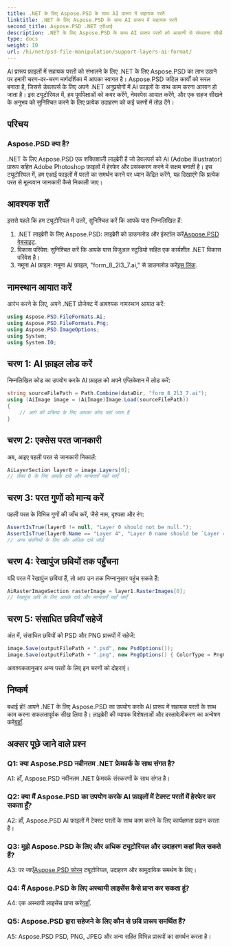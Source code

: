 ```yaml
---
title: .NET के लिए Aspose.PSD के साथ AI प्रारूप में सहायक परतें
linktitle: .NET के लिए Aspose.PSD के साथ AI प्रारूप में सहायक परतें
second_title: Aspose.PSD .NET एपीआई
description: .NET के लिए Aspose.PSD के साथ AI प्रारूप परतों को आसानी से संभालना सीखें। निर्बाध एकीकरण और हेरफेर के लिए हमारी चरण-दर-चरण मार्गदर्शिका का पालन करें।
type: docs
weight: 10
url: /hi/net/psd-file-manipulation/support-layers-ai-format/
---
```

AI प्रारूप फ़ाइलों में सहायक परतों को संभालने के लिए .NET के लिए Aspose.PSD का लाभ उठाने पर हमारी चरण-दर-चरण मार्गदर्शिका में आपका स्वागत है। Aspose.PSD जटिल कार्यों को सरल बनाता है, जिससे डेवलपर्स के लिए अपने .NET अनुप्रयोगों में AI फ़ाइलों के साथ काम करना आसान हो जाता है। इस ट्यूटोरियल में, हम पूर्वापेक्षाओं को कवर करेंगे, नेमस्पेस आयात करेंगे, और एक सहज सीखने के अनुभव को सुनिश्चित करने के लिए प्रत्येक उदाहरण को कई चरणों में तोड़ देंगे।
## परिचय
### Aspose.PSD क्या है?
.NET के लिए Aspose.PSD एक शक्तिशाली लाइब्रेरी है जो डेवलपर्स को AI (Adobe Illustrator) प्रारूप सहित Adobe Photoshop फ़ाइलों में हेरफेर और प्रसंस्करण करने में सक्षम बनाती है। इस ट्यूटोरियल में, हम एआई फाइलों में परतों का समर्थन करने पर ध्यान केंद्रित करेंगे, यह दिखाएंगे कि प्रत्येक परत से मूल्यवान जानकारी कैसे निकाली जाए।
## आवश्यक शर्तें
इससे पहले कि हम ट्यूटोरियल में उतरें, सुनिश्चित करें कि आपके पास निम्नलिखित हैं:
1.  .NET लाइब्रेरी के लिए Aspose.PSD: लाइब्रेरी को डाउनलोड और इंस्टॉल करें[Aspose.PSD वेबसाइट](https://releases.aspose.com/psd/net/).
2. विकास परिवेश: सुनिश्चित करें कि आपके पास विजुअल स्टूडियो सहित एक कार्यशील .NET विकास परिवेश है।
3. नमूना AI फ़ाइल: नमूना AI फ़ाइल, "form_8_2l3_7.ai," से डाउनलोड करें[इस लिंक](Your-Download-Link).
## नामस्थान आयात करें
आरंभ करने के लिए, अपने .NET प्रोजेक्ट में आवश्यक नामस्थान आयात करें:
```csharp
using Aspose.PSD.FileFormats.Ai;
using Aspose.PSD.FileFormats.Png;
using Aspose.PSD.ImageOptions;
using System;
using System.IO;
```
## चरण 1: AI फ़ाइल लोड करें
निम्नलिखित कोड का उपयोग करके AI फ़ाइल को अपने एप्लिकेशन में लोड करें:
```csharp
string sourceFilePath = Path.Combine(dataDir, "form_8_2l3_7.ai");
using (AiImage image = (AiImage)Image.Load(sourceFilePath))
{
    // आगे की प्रक्रिया के लिए आपका कोड यहां जाता है
}
```
## चरण 2: एक्सेस परत जानकारी
अब, आइए पहली परत से जानकारी निकालें:
```csharp
AiLayerSection layer0 = image.Layers[0];
// लेयर 0 के लिए आपके दावे और मान्यताएँ यहाँ जाएँ
```
## चरण 3: परत गुणों को मान्य करें
पहली परत के विभिन्न गुणों की जाँच करें, जैसे नाम, दृश्यता और रंग:
```csharp
AssertIsTrue(layer0 != null, "Layer 0 should not be null.");
AssertIsTrue(layer0.Name == "Layer 4", "Layer 0 name should be `Layer 4`");
// अन्य संपत्तियों के लिए और अधिक दावे जोड़ें
```
## चरण 4: रेखापुंज छवियों तक पहुँचना
यदि परत में रेखापुंज छवियां हैं, तो आप उन तक निम्नानुसार पहुंच सकते हैं:
```csharp
AiRasterImageSection rasterImage = layer1.RasterImages[0];
// रेखापुंज छवि के लिए आपके दावे और मान्यताएँ यहाँ जाएँ
```
## चरण 5: संसाधित छवियाँ सहेजें
अंत में, संसाधित छवियों को PSD और PNG प्रारूपों में सहेजें:
```csharp
image.Save(outputFilePath + ".psd", new PsdOptions());
image.Save(outputFilePath + ".png", new PngOptions() { ColorType = PngColorType.TruecolorWithAlpha });
```
आवश्यकतानुसार अन्य परतों के लिए इन चरणों को दोहराएं।
## निष्कर्ष

बधाई हो! आपने .NET के लिए Aspose.PSD का उपयोग करके AI प्रारूप में सहायक परतों के साथ काम करना सफलतापूर्वक सीख लिया है। लाइब्रेरी की व्यापक विशेषताओं और दस्तावेज़ीकरण का अन्वेषण करें[यहाँ](https://reference.aspose.com/psd/net/).

## अक्सर पूछे जाने वाले प्रश्न

### Q1: क्या Aspose.PSD नवीनतम .NET फ्रेमवर्क के साथ संगत है?

A1: हाँ, Aspose.PSD नवीनतम .NET फ्रेमवर्क संस्करणों के साथ संगत है।

### Q2: क्या मैं Aspose.PSD का उपयोग करके AI फ़ाइलों में टेक्स्ट परतों में हेरफेर कर सकता हूँ?

A2: हाँ, Aspose.PSD AI फ़ाइलों में टेक्स्ट परतों के साथ काम करने के लिए कार्यक्षमता प्रदान करता है।

### Q3: मुझे Aspose.PSD के लिए और अधिक ट्यूटोरियल और उदाहरण कहां मिल सकते हैं?

 A3: पर जाएँ[Aspose.PSD फोरम](https://forum.aspose.com/c/psd/34) ट्यूटोरियल, उदाहरण और सामुदायिक समर्थन के लिए।

### Q4: मैं Aspose.PSD के लिए अस्थायी लाइसेंस कैसे प्राप्त कर सकता हूं?

 A4: एक अस्थायी लाइसेंस प्राप्त करें[यहाँ](https://purchase.aspose.com/temporary-license/).

### Q5: Aspose.PSD द्वारा सहेजने के लिए कौन से छवि प्रारूप समर्थित हैं?

A5: Aspose.PSD PSD, PNG, JPEG और अन्य सहित विभिन्न प्रारूपों का समर्थन करता है।